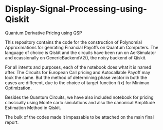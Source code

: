 # Display-Signal-Processing-using-Qiskit
Quantum Derivative Pricing using QSP

This repository contains the code for the construction of Polynomial Approximations for genrating Financial Payoffs on Quantum Computers. The language of choice is Qiskit and the circuits have been run on AerSimulator and ocassionally on GenericBackendV2(), the noisy backend of Qiskit.

For all intents and purposes, each of the notebook does what it is named after. The Circuits for European Call pricing and Autocallable Payoff may look the same. But the method of determining phase vector  in both the cases are different, due to the choice of target function f(x) for Minimax Optimization.

Besides the Quantum Circuits, we have also included notebook for pricing classically using Monte carlo simulations and also the canonical Amplitude Estimation Method in Qiskit. 

The bulk of the codes made it impassable to be attached on the main final report.



